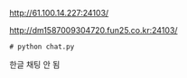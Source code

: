 http://61.100.14.227:24103/

http://dm1587009304720.fun25.co.kr:24103/

    # python chat.py

한글 채팅 안 됨
